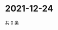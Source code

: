 # 2021-12-24

共 0 条

<!-- BEGIN WEIBO -->
<!-- 最后更新时间 Fri Dec 24 2021 18:13:21 GMT+0800 (China Standard Time) -->

<!-- END WEIBO -->
